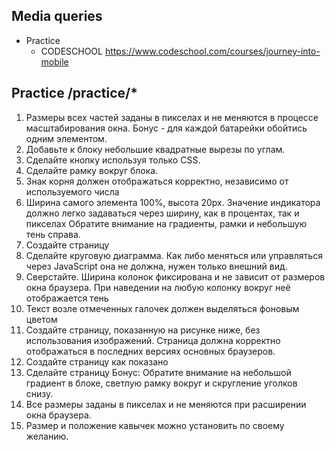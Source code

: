 ## Media queries
- Practice
  - CODESCHOOL https://www.codeschool.com/courses/journey-into-mobile

## Practice /practice/*
1. Размеры всех частей заданы в пикселах и не меняются в процессе масштабирования окна. Бонус - для каждой батарейки обойтись одним элементом.
2. Добавьте к блоку небольшие квадратные вырезы по углам.
3. Сделайте кнопку используя только CSS.
4. Сделайте рамку вокруг блока.
5.  Знак корня должен отображаться корректно, независимо от используемого числа
6. Ширина самого элемента 100%, высота 20px. Значение индикатора должно легко задаваться через ширину, как в процентах, так и пикселах Обратите внимание на градиенты, рамки и небольшую тень справа.
7. Создайте страницу
8. Сделайте круговую диаграмма. Как либо меняться или управляться через JavaScript она не должна, нужен только внешний вид.
9. Сверстайте. Ширина колонок фиксирована и не зависит от размеров окна браузера. При наведении на любую колонку вокруг неё отображается тень
10. Текст возле отмеченных галочек должен выделяться фоновым цветом
11. Создайте страницу, показанную на рисунке ниже, без использования изображений. Страница должна корректно отображаться в последних версиях основных браузеров.
12. Создайте страницу как показано 
13. Сделайте страницу Бонус: Обратите внимание на небольшой градиент в блоке, светлую рамку вокруг и скругление уголков снизу.
14. Все размеры заданы в пикселах и не меняются при расширении окна браузера.
15. Размер и положение кавычек можно установить по своему желанию.